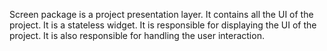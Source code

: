 Screen package is a project presentation layer. 
It contains all the UI of the project. 
It is a stateless widget. 
It is responsible for displaying the UI of the project. 
It is also responsible for handling the user interaction.
